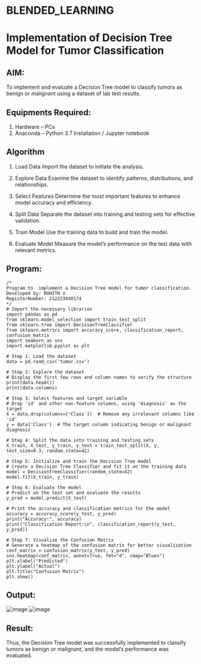 # BLENDED_LEARNING
# Implementation of Decision Tree Model for Tumor Classification

## AIM:
To implement and evaluate a Decision Tree model to classify tumors as benign or malignant using a dataset of lab test results.

## Equipments Required:
1. Hardware – PCs
2. Anaconda – Python 3.7 Installation / Jupyter notebook

## Algorithm
1. Load Data
Import the dataset to initiate the analysis.

2. Explore Data
Examine the dataset to identify patterns, distributions, and relationships.

3. Select Features
Determine the most important features to enhance model accuracy and efficiency.

4. Split Data
Separate the dataset into training and testing sets for effective validation.

5. Train Model
Use the training data to build and train the model.

6. Evaluate Model
Measure the model’s performance on the test data with relevant metrics.

## Program:
```
/*
Program to  implement a Decision Tree model for tumor classification.
Developed by: ROHITH V
RegisterNumber: 212223040174
*/
# Import the necessary libraries
import pandas as pd
from sklearn.model_selection import train_test_split
from sklearn.tree import DecisionTreeClassifier
from sklearn.metrics import accuracy_score, classification_report, confusion_matrix
import seaborn as sns
import matplotlib.pyplot as plt

# Step 1: Load the dataset
data = pd.read_csv('tumor.csv')

# Step 2: Explore the dataset
# Display the first few rows and column names to verify the structure
print(data.head())
print(data.columns)

# Step 3: Select features and target variable
# Drop 'id' and other non-feature columns, using 'diagnosis' as the target
X = data.drop(columns=['Class'])  # Remove any irrelevant columns like 'id'
y = data['Class']  # The target column indicating benign or malignant diagnosis

# Step 4: Split the data into training and testing sets
X_train, X_test, y_train, y_test = train_test_split(X, y, test_size=0.3, random_state=42)

# Step 5: Initialize and train the Decision Tree model
# Create a Decision Tree Classifier and fit it on the training data
model = DecisionTreeClassifier(random_state=42)
model.fit(X_train, y_train)

# Step 6: Evaluate the model
# Predict on the test set and evaluate the results
y_pred = model.predict(X_test)

# Print the accuracy and classification metrics for the model
accuracy = accuracy_score(y_test, y_pred)
print("Accuracy:", accuracy)
print("Classification Report:\n", classification_report(y_test, y_pred))

# Step 7: Visualize the Confusion Matrix
# Generate a heatmap of the confusion matrix for better visualization
conf_matrix = confusion_matrix(y_test, y_pred)
sns.heatmap(conf_matrix, annot=True, fmt="d", cmap="Blues")
plt.xlabel("Predicted")
plt.ylabel("Actual")
plt.title("Confusion Matrix")
plt.show()
```

## Output:
![image](https://github.com/user-attachments/assets/76941d01-8951-4c9f-8cd8-d12a0ddf527e)
![image](https://github.com/user-attachments/assets/528e7aea-ff29-4a59-8746-7930f6ea9d9a)

## Result:
Thus, the Decision Tree model was successfully implemented to classify tumors as benign or malignant, and the model’s performance was evaluated.
